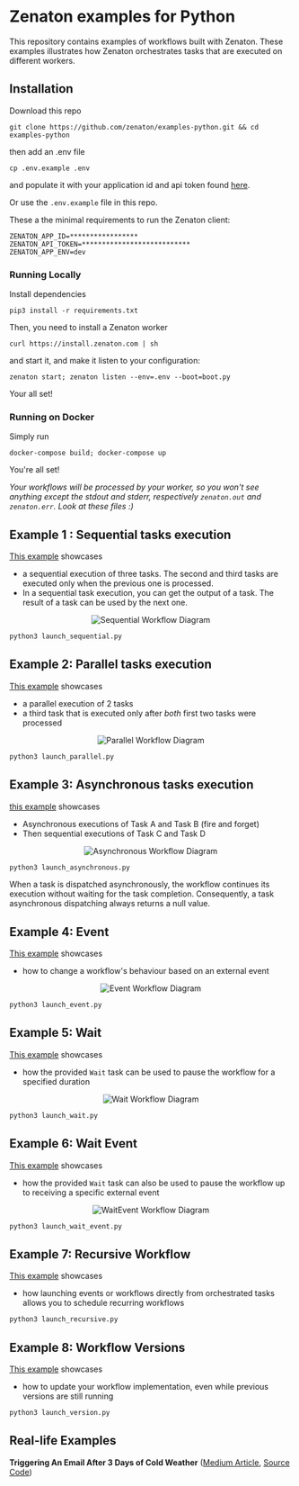 # Zenaton examples for Python
This repository contains examples of workflows built with Zenaton. These examples illustrates how Zenaton orchestrates tasks that are executed on different workers.

## Installation
Download this repo
```
git clone https://github.com/zenaton/examples-python.git && cd examples-python
```
then add an .env file
```
cp .env.example .env
```
and populate it with your application id and api token found [here](https://zenaton.com/app/api).

Or use the `.env.example` file in this repo.

These a the minimal requirements to run the Zenaton client:

```
ZENATON_APP_ID=*****************
ZENATON_API_TOKEN=***************************
ZENATON_APP_ENV=dev
```
### Running Locally
Install dependencies
```
pip3 install -r requirements.txt
```
Then, you need to install a Zenaton worker
```
curl https://install.zenaton.com | sh
```
and start it, and make it listen to your configuration:
```
zenaton start; zenaton listen --env=.env --boot=boot.py
```
Your all set!

### Running on Docker
Simply run
```
docker-compose build; docker-compose up
```
 You're all set!

*Your workflows will be processed by your worker, so you won't see anything except the stdout and stderr, respectively `zenaton.out` and `zenaton.err`. Look at these files :)*

## Example 1 : Sequential tasks execution
[This example](https://github.com/zenaton/examples-python/tree/master/workflows/sequential_workflow.py) showcases
- a sequential execution of three tasks. The second and third tasks are executed only when the previous one is processed.
- In a sequential task execution, you can get the output of a task. The result of a task can be used by the next one.

<p align="center">
    <img src="https://raw.githubusercontent.com/zenaton/resources/master/examples/images/png/flow_sequential.png" alt="Sequential Workflow Diagram" />
</p>

```python
python3 launch_sequential.py
```

## Example 2: Parallel tasks execution
[This example](https://github.com/zenaton/examples-python/tree/master/workflows/parallel_workflow.py) showcases
- a parallel execution of 2 tasks
- a third task that is executed only after *both* first two tasks were processed

<p align="center">
    <img src="https://raw.githubusercontent.com/zenaton/resources/master/examples/images/png/flow_parallel.png" alt="Parallel Workflow Diagram" />
</p>

```python
python3 launch_parallel.py
```

## Example 3: Asynchronous tasks execution
[this example](https://github.com/zenaton/examples-python/tree/master/workflows/asynchronous_workflow.py) showcases
- Asynchronous executions of Task A and Task B (fire and forget)
- Then sequential executions of Task C and Task D

<p align="center">
    <img src="https://raw.githubusercontent.com/zenaton/resources/master/examples/images/png/flow_async.png" alt="Asynchronous Workflow Diagram" />
</p>

```python
python3 launch_asynchronous.py
```

When a task is dispatched asynchronously, the workflow continues its execution without waiting for the task completion. Consequently, a task asynchronous dispatching always returns a null value.

## Example 4: Event
[This example](https://github.com/zenaton/examples-python/tree/master/workflows/event_workflow.py) showcases
- how to change a workflow's behaviour based on an external event

<p align="center">
    <img src="https://raw.githubusercontent.com/zenaton/resources/master/examples/images/png/flow_react_event.png" alt="Event Workflow Diagram" />
</p>

```python
python3 launch_event.py
```

## Example 5: Wait
[This example](https://github.com/zenaton/examples-python/tree/master/workflows/wait_workflow.py) showcases
- how the provided `Wait` task can be used to pause the workflow for a specified duration

<p align="center">
    <img src="https://raw.githubusercontent.com/zenaton/resources/master/examples/images/png/flow_wait.png" alt="Wait Workflow Diagram" />
</p>

```python
python3 launch_wait.py
```

## Example 6: Wait Event
[This example](https://github.com/zenaton/examples-python/tree/master/workflows/wait_event_workflow.py) showcases
- how the provided `Wait` task can also be used to pause the workflow up to receiving a specific external event

<p align="center">
    <img src="https://raw.githubusercontent.com/zenaton/resources/master/examples/images/png/flow_wait_event.png" alt="WaitEvent Workflow Diagram" />
</p>

```python
python3 launch_wait_event.py
```

## Example 7: Recursive Workflow
[This example](https://github.com/zenaton/examples-python/tree/master/recursive/recursive_workflow.py) showcases
- how launching events or workflows directly from orchestrated tasks allows you to schedule recurring workflows

```python
python3 launch_recursive.py
```

## Example 8: Workflow Versions
[This example](https://github.com/zenaton/examples-python/tree/master/workflows/version_workflow.py) showcases
- how to update your workflow implementation, even while previous versions are still running

```python
python3 launch_version.py
```

## Real-life Examples
__Triggering An Email After 3 Days of Cold Weather__ ([Medium Article](https://medium.com/zenaton/triggering-an-email-after-3-days-of-cold-weather-f7bed6f2df16), [Source Code](https://github.com/zenaton/articles-python/tree/master/triggering-an-email-after-3-days-of-cold-weather))
